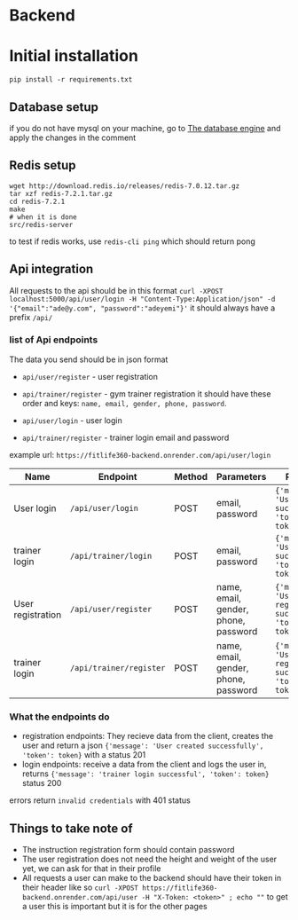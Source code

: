 # Backend

# Initial installation
`pip install -r requirements.txt`

## Database setup
if you do not have mysql on your machine, go to [The database engine](./models/engine/dbstorage.py) and apply the changes in the comment

## Redis setup
```
wget http://download.redis.io/releases/redis-7.0.12.tar.gz
tar xzf redis-7.2.1.tar.gz
cd redis-7.2.1
make
# when it is done
src/redis-server
```
to test if redis works, use `redis-cli ping` which should return pong

## Api integration

All requests to the api should be in this format
`curl -XPOST localhost:5000/api/user/login -H "Content-Type:Application/json" -d '{"email":"ade@y.com", "password":"adeyemi"}'`
it should always have a prefix `/api/`

### list of Api endpoints
The data you send should be in json format
- `api/user/register` - user registration
- `api/trainer/register` - gym trainer registration
it should have these order and keys: `name, email, gender, phone, password`.

- `api/user/login` - user login
- `api/trainer/register` - trainer login
    email and password

example url: `https://fitlife360-backend.onrender.com/api/user/login`

| Name               | Endpoint                  | Method | Parameters                              | Response                                       | Status | Failed                  | Status |
| ------------------ | ------------------------- | ------ | --------------------------------------- | ---------------------------------------------- | ------ | ----------------------- | ------ |
| User login         | `/api/user/login`         | POST   | email, password                         | `{'message': 'User login successful', 'token': token}` | 200    | `{'error': 'Invalid credentials'}` | 400    |
| trainer login   | `/api/trainer/login`   | POST   | email, password                         | `{'message': 'User login successful', 'token': token}` | 200    | `{'error': 'Invalid credentials'}` | 401    |
| User registration  | `/api/user/register`      | POST   | name, email, gender, phone, password    | `{'message': 'User registered successfully', 'token': token}` | 200    | `{'error': 'User exists'}`       | 401    |
| trainer login   | `/api/trainer/register` | POST   | name, email, gender, phone, password    | `{'message': 'User registered successfully', 'token': token}` | 200    | `{'error': 'User exists'}`       | 401    |


### What the endpoints do

- registration endpoints: They recieve data from the client, creates the user and return a json 
`{'message': 'User created successfully', 'token': token}` with a status 201
- login endpoints: receive a data from the client and logs the user in, returns
`{'message': 'trainer login successful', 'token': token}` status 200

errors return `invalid credentials` with 401 status

## Things to take note of
- The instruction registration form should contain password
- The user registration does not need the height and weight of the user yet, we can ask for that in their profile
- All requests a user can make to the backend should have their token in their header like so
`curl -XPOST https://fitlife360-backend.onrender.com/api/user -H "X-Token: <token>" ; echo ""` to get a user
this is important but it is for the other pages



